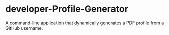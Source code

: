 # developer-Profile-Generator
A command-line application that dynamically generates a PDF profile from a GitHub username.
